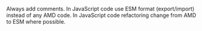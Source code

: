 Always add comments.
In JavaScript code use ESM format (export/import) instead of any AMD code.
In JavaScript code refactoring change from AMD to ESM where possible.
